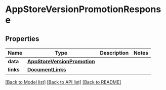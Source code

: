 # AppStoreVersionPromotionResponse

## Properties
Name | Type | Description | Notes
------------ | ------------- | ------------- | -------------
**data** | [**AppStoreVersionPromotion**](AppStoreVersionPromotion.md) |  | 
**links** | [**DocumentLinks**](DocumentLinks.md) |  | 

[[Back to Model list]](../README.md#documentation-for-models) [[Back to API list]](../README.md#documentation-for-api-endpoints) [[Back to README]](../README.md)


